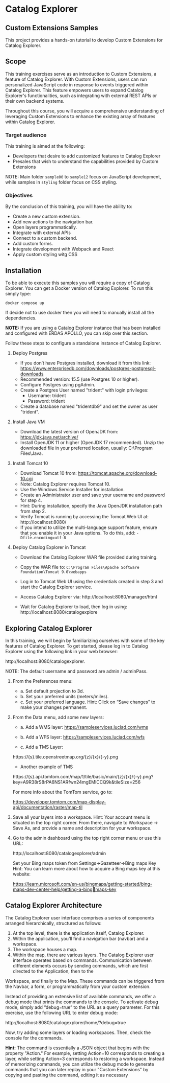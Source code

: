# Catalog Explorer 
## Custom Extensions Samples

This project provides a hands-on tutorial to develop Custom Extensions for Catalog Explorer.

## Scope
This training exercises serve as an introduction to Custom Extensions, a feature of Catalog
Explorer. With Custom Extensions, users can run personalized JavaScript code in response to events
triggered within Catalog Explorer. This feature empowers users to expand Catalog Explorer's
functionalities, such as integrating with external REST APIs or their own backend systems. 

Throughout this course, you will acquire a comprehensive understanding of leveraging Custom Extensions to
enhance the existing array of features within Catalog Explorer.

### Target audience
This training is aimed at the following:

* Developers that desire to add customized features to Catalog Explorer
* Presales that wish to understand the capabilities provided by Custom Extensions

NOTE: Main folder `sample00` to `sample12` focus on JavaScript development, while samples in `styling` folder focus on CSS styling.


### Objectives
By the conclusion of this training, you will have the ability to:
* Create a new custom extension.
* Add new actions to the navigation bar.
* Open layers programmatically.
* Integrate with external APIs
* Connect to a custom backend.
* Add custom forms.
* Integrate development with Webpack and React
* Apply custom styling witg CSS

## Installation
To be able to execute this samples you will require a copy of Catalog Explorer. You can get a Docker version of Catalog Explorer. To run this simply type:

```shell
docker compose up
```

If decide not to use docker then you will need to manually install all the dependencies.

<strong>NOTE:</strong> If you are using a Catalog Explorer instance that has been installed and configured with ERDAS
APOLLO, you can skip over this section.

Follow these steps to configure a standalone instance of Catalog Explorer.

1. Deploy Postgres
   * If you don’t have Postgres installed, download it from this link:
   https://www.enterprisedb.com/downloads/postgres-postgresql-downloads
   * Recommended version: 15.5 (use Postgres 10 or higher).
   * Configure Postgres using pgAdmin.
   * Create a Postgres User named "trident" with login privileges:
     * Username: trident
     * Password: trident 
   * Create a database named "tridentdb9" and set the owner as user "trident".
2. Install Java VM

   * Download the latest version of OpenJDK from: https://jdk.java.net/archive/
   * Install OpenJDK 11 or higher (OpenJDK 17 recommended). Unzip the downloaded file in your
   preferred location, usually: C:\Program Files\Java\.
3. Install Tomcat 10
   * Download Tomcat 10 from: https://tomcat.apache.org/download-10.cgi
   * Note: Catalog Explorer requires Tomcat 10.
   * Use the Windows Service Installer for installation.
   * Create an Administrator user and save your username and password for step 4.
   * Hint: During installation, specify the Java OpenJDK installation path from step 2.
   * Verify Tomcat is running by accessing the Tomcat Web UI at: http://localhost:8080/
   * If you intend to utilize the multi-language support feature, ensure that you enable it in your Java
options. To do this, add: `-Dfile.encoding=utf-8`
   
4. Deploy Catalog Explorer in Tomcat

   * Download the Catalog Explorer WAR file provided during training.
   * Copy the WAR file to: `C:\Program Files\Apache Software Foundation\Tomcat 9.0\webapps`
   * Log in to Tomcat Web UI using the credentials created in step 3 and start the Catalog Explorer
   service.
   * Access Catalog Explorer via: 
   http://localhost:8080/manager/html
   
   * Wait for Catalog Explorer to load, then log in using: 
   http://localhost:8080/catalogexplore

## Exploring Catalog Explorer

In this training, we will begin by familiarizing ourselves with some of the key features of Catalog Explorer.
To get started, please log in to Catalog Explorer using the following link in your web browser:

http://localhost:8080/catalogexplorer.

NOTE: The default username and password are admin / adminPass.

1. From the Preferences menu:
   * a. Set default projection to 3d.
   * b. Set your preferred units (meters/miles).
   * c. Set your preferred language.
   Hint: Click on “Save changes” to make your changes permanent.
2. From the Data menu, add some new layers:
   * a. Add a WMS layer: 
   https://sampleservices.luciad.com/wms
   
   * b. Add a WFS layer: 
   https://sampleservices.luciad.com/wfs
   
   * c. Add a TMS Layer: 
   
   https://{s}.tile.openstreetmap.org/{z}/{x}/{-y}.png
   
   * Another example of TMS
   
   https://{s}.api.tomtom.com/map/1/tile/basic/main/{z}/{x}/{-y}.png?key=A9R38rS8rPA6NS1ARfwn24mgEMlCCQ9k&tileSize=256
   
   For more info about the TomTom service, go to:

   https://developer.tomtom.com/map-display-api/documentation/raster/map-til

3. Save all your layers into a workspace.
   Hint: Your account menu is situated in the top right corner. From there, navigate to Workspace ->
   Save As, and provide a name and description for your workspace.
4. Go to the admin dashboard using the top right corner menu or use this URL:

   http://localhost:8080/catalogexplorer/admin

   Set your Bing maps token from Settings->Gazetteer->Bing maps Key
   Hint: You can learn more about how to acquire a Bing maps key at this website:

   https://learn.microsoft.com/en-us/bingmaps/getting-started/bing-maps-dev-center-help/getting-a-bingmaps-key

## Catalog Explorer Architecture
The Catalog Explorer user interface comprises a series of components arranged hierarchically, structured
as follows:
1. At the top level, there is the application itself, Catalog Explorer.
2. Within the application, you’ll find a navigation bar (navbar) and a workspace.
3. The workspace houses a map.
4. Within the map, there are various layers.
   The Catalog Explorer user interface operates based on commands. Communication between different
   elements occurs by sending commands, which are first directed to the Application, then to the

Workspace, and finally to the Map. These commands can be triggered from the Navbar, a form, or
programmatically from your custom extension.

Instead of providing an extensive list of available commands, we offer a debug mode that prints the
commands to the console. To activate debug mode, simply add “debug=true” to the URL as a query
parameter. For this exercise, use the following URL to enter debug mode:

http://localhost:8080/catalogexplorer/home/?debug=true

Now, try adding some layers or loading workspaces. Then, check the console for the commands.

<strong>Hint:</strong> The command is essentially a JSON object that begins with the property "Action." For example,
setting Action=10 corresponds to creating a layer, while setting Action=3 corresponds to restoring a
workspace. Instead of memorizing commands, you can utilize the debug mode to generate commands
that you can later replay in your "Custom Extensions" by copying and pasting the command, editing it as
necessary

